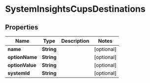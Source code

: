 # SystemInsightsCupsDestinations

## Properties
Name | Type | Description | Notes
------------ | ------------- | ------------- | -------------
**name** | **String** |  |  [optional]
**optionName** | **String** |  |  [optional]
**optionValue** | **String** |  |  [optional]
**systemId** | **String** |  |  [optional]
